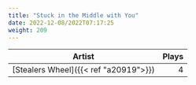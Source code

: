 ```yaml
---
title: "Stuck in the Middle with You"
date: 2022-12-08/2022T07:17:25
weight: 209
---
```




 Artist | Plays 
----- | -----:
[Stealers Wheel]({{< ref "a20919">}}) | 4
